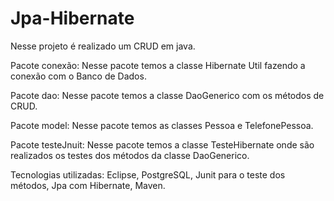 # Jpa-Hibernate

Nesse projeto é realizado um CRUD em java.

Pacote conexão: Nesse pacote temos a classe Hibernate Util fazendo a conexão com o Banco de Dados.

Pacote dao: Nesse pacote temos a classe DaoGenerico com os métodos de CRUD.

Pacote model: Nesse pacote temos as classes Pessoa e TelefonePessoa.

Pacote testeJnuit: Nesse pacote temos a classe TesteHibernate onde são realizados os testes dos métodos da classe DaoGenerico.

Tecnologias utilizadas: Eclipse, PostgreSQL, Junit para o teste dos métodos, Jpa com Hibernate, Maven.
 

